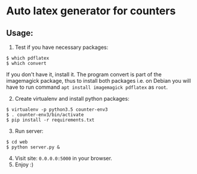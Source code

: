 # Auto latex generator for counters

## Usage:
1. Test if you have necessary packages:
  ```
  $ which pdflatex
  $ which convert
  ```
  If you don't have it, install it. The program convert is part of the imagemagick package, thus to install both packages i.e. on Debian you will have to run command `apt install imagemagick pdflatex` as `root`.


2. Create virtualenv and install python packages:
  ```
  $ virtualenv -p python3.5 counter-env3
  $ . counter-env3/bin/activate
  $ pip install -r requirements.txt
  ```

3. Run server:
  ```
  $ cd web
  $ python server.py &
  ```

4. Visit site: `0.0.0.0:5000` in your browser.
5. Enjoy :)
